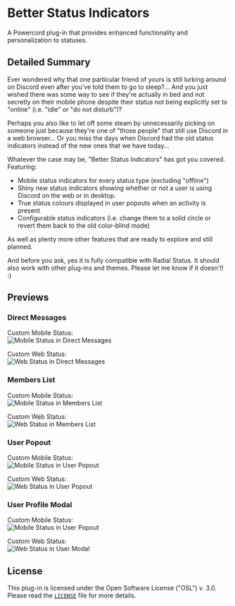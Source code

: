 # Better Status Indicators
A Powercord plug-in that provides enhanced functionality and personalization to statuses.

## Detailed Summary
Ever wondered why that one particular friend of yours is still lurking around on Discord even after you've told them to go to sleep?... And you just wished there was some way to see if they're actually in bed and not secretly on their mobile phone despite their status not being explicitly set to "online" (i.e. "idle" or "do not disturb")?

Perhaps you also like to let off some steam by unnecessarily picking on someone just because they're one of "those people" that still use Discord in a web browser... Or you miss the days when Discord had the old status indicators instead of the new ones that we have today...

Whatever the case may be, "Better Status Indicators" has got you covered. Featuring:
- Mobile status indicators for every status type (excluding "offline")
- Shiny new status indicators showing whether or not a user is using Discord on the web or in desktop.
- True status colours displayed in user popouts when an activity is present
- Configurable status indicators (i.e. change them to a solid circle or revert them back to the old color-blind mode)

As well as plenty more other features that are ready to explore and still planned.

And before you ask, yes it is fully compatible with Radial Status. It should also work with other plug-ins and themes. Please let me know if it doesn't! :)

## Previews

### Direct Messages
Custom Mobile Status:<br/>
![Mobile Status in Direct Messages](https://griefmodz.xyz/uploads/mobile-status-direct-messages.png)

Custom Web Status:<br/>
![Web Status in Direct Messages](https://griefmodz.xyz/uploads/web-status-direct-messages.png)

### Members List
Custom Mobile Status:<br/>
![Mobile Status in Members List](https://griefmodz.xyz/uploads/mobile-status-members-list.png)

Custom Web Status:<br/>
![Web Status in Members List](https://griefmodz.xyz/uploads/web-status-members-list.png)

### User Popout
Custom Mobile Status:<br/>
![Mobile Status in User Popout](https://griefmodz.xyz/uploads/mobile-status-user-popout.png)

Custom Web Status:<br/>
![Web Status in User Popout](https://griefmodz.xyz/uploads/web-status-user-popout.png)

### User Profile Modal
Custom Mobile Status:<br/>
![Mobile Status in User Popout](https://griefmodz.xyz/uploads/mobile-status-user-modal.png)

Custom Web Status:<br/>
![Web Status in User Modal](https://griefmodz.xyz/uploads/web-status-user-modal.png)

## License
This plug-in is licensed under the Open Software License ("OSL") v. 3.0. Please read the [`LICENSE`](https://github.com/GriefMoDz/better-status-indicators/blob/master/LICENSE) file for more details.
